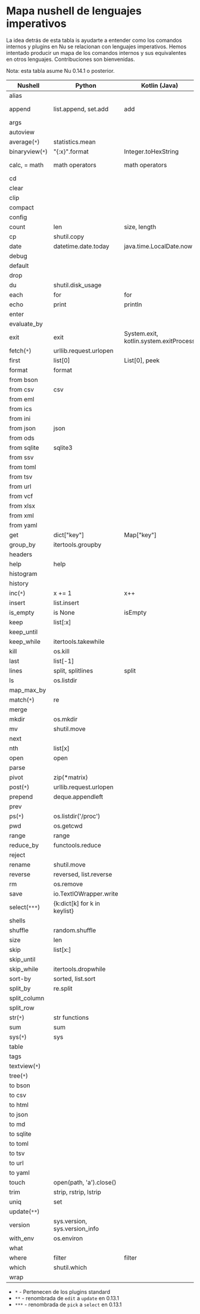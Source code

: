 # Mapa nushell de lenguajes imperativos

La idea detrás de esta tabla is ayudarte a entender como los comandos internos y plugins en Nu se relacionan con lenguajes imperativos. Hemos intentado producir un mapa de los comandos internos y sus equivalentes en otros lenguajes. Contribuciones son bienvenidas.

Nota: esta tabla asume Nu 0.14.1 o posterior.


| Nushell                | Python                        | Kotlin (Java)                                        | C++                                        | Rust                                            |
| ---------------------- | ----------------------------- | ---------------------------------------------------- | ------------------------------------------ | ----------------------------------------------- |
| alias                  |                               |                                                      |                                            |                                                 |
| append                 | list.append, set.add          | add                                                  | push_back, emplace_back                    | push, push_back                                 |
| args                   |                               |                                                      |                                            |                                                 |
| autoview               |                               |                                                      |                                            |                                                 |
| average(`*`)           | statistics.mean               |                                                      |                                            |                                                 |
| binaryview(`*`)        | \"{:x}\".format               | Integer.toHexString                                  |                                            |                                                 |
| calc, = math           | math operators                | math operators                                       | math operators                             | math operators                                  |
| cd                     |                               |                                                      |                                            |                                                 |
| clear                  |                               |                                                      |                                            |                                                 |
| clip                   |                               |                                                      |                                            |                                                 |
| compact                |                               |                                                      |                                            |                                                 |
| config                 |                               |                                                      |                                            |                                                 |
| count                  | len                           | size, length                                         | length                                     | len                                             |
| cp                     | shutil.copy                   |                                                      |                                            |                                                 |
| date                   | datetime.date.today           | java.time.LocalDate.now                              |                                            |                                                 |
| debug                  |                               |                                                      |                                            |                                                 |
| default                |                               |                                                      |                                            |                                                 |
| drop                   |                               |                                                      |                                            |                                                 |
| du                     | shutil.disk_usage             |                                                      |                                            |                                                 |
| each                   | for                           | for                                                  | for                                        | for                                             |
| echo                   | print                         | println                                              | printf                                     | println!                                        |
| enter                  |                               |                                                      |                                            |                                                 |
| evaluate_by            |                               |                                                      |                                            |                                                 |
| exit                   | exit                          | System.exit, kotlin.system.exitProcess               | exit                                       | exit                                            |
| fetch(`*`)             | urllib.request.urlopen        |                                                      |                                            |                                                 |
| first                  | list[0]                       | List[0], peek                                        | vector[0], top                             | vec[0]                                          |
| format                 | format                        |                                                      |                                            |                                                 |
| from bson              |                               |                                                      |                                            |                                                 |
| from csv               | csv                           |                                                      |                                            |                                                 |
| from eml               |                               |                                                      |                                            |                                                 |
| from ics               |                               |                                                      |                                            |                                                 |
| from ini               |                               |                                                      |                                            |                                                 |
| from json              | json                          |                                                      |                                            |                                                 |
| from ods               |                               |                                                      |                                            |                                                 |
| from sqlite            | sqlite3                       |                                                      |                                            |                                                 |
| from ssv               |                               |                                                      |                                            |                                                 |
| from toml              |                               |                                                      |                                            |                                                 |
| from tsv               |                               |                                                      |                                            |                                                 |
| from url               |                               |                                                      |                                            |                                                 |
| from vcf               |                               |                                                      |                                            |                                                 |
| from xlsx              |                               |                                                      |                                            |                                                 |
| from xml               |                               |                                                      |                                            |                                                 |
| from yaml              |                               |                                                      |                                            |                                                 |
| get                    | dict[\"key\"]                 | Map[\"key\"]                                         | map[\"key\"]                               |                                                 |
| group_by               | itertools.groupby             |                                                      |                                            |                                                 |
| headers                |                               |                                                      |                                            |                                                 |
| help                   | help                          |                                                      |                                            |                                                 |
| histogram              |                               |                                                      |                                            |                                                 |
| history                |                               |                                                      |                                            |                                                 |
| inc(`*`)               | x += 1                        | x++                                                  | x++                                        | += 1                                            |
| insert                 | list.insert                   |                                                      |                                            |                                                 |
| is_empty               | is None                       | isEmpty                                              | empty                                      |                                                 |
| keep                   | list[:x]                      |                                                      |                                            |                                                 |
| keep_until             |                               |                                                      |                                            |                                                 |
| keep_while             | itertools.takewhile           |                                                      |                                            |                                                 |
| kill                   | os.kill                       |                                                      |                                            |                                                 |
| last                   | list[-1]                      |                                                      |                                            |                                                 |
| lines                  | split, splitlines             | split                                                | views::split                               |                                                 |
| ls                     | os.listdir                    |                                                      |                                            |                                                 |
| map_max_by             |                               |                                                      |                                            |                                                 |
| match(`*`)             | re                            |                                                      |                                            |                                                 |
| merge                  |                               |                                                      |                                            |                                                 |
| mkdir                  | os.mkdir                      |                                                      |                                            |                                                 |
| mv                     | shutil.move                   |                                                      |                                            |                                                 |
| next                   |                               |                                                      |                                            |                                                 |
| nth                    | list[x]                       |                                                      |                                            |                                                 |
| open                   | open                          |                                                      |                                            |                                                 |
| parse                  |                               |                                                      |                                            |                                                 |
| pivot                  | zip(*matrix)                  |                                                      |                                            |                                                 |
| post(`*`)              | urllib.request.urlopen        |                                                      |                                            |                                                 |
| prepend                | deque.appendleft              |                                                      |                                            |                                                 |
| prev                   |                               |                                                      |                                            |                                                 |
| ps(`*`)                | os.listdir('/proc')           |                                                      |                                            |                                                 |
| pwd                    | os.getcwd                     |                                                      |                                            |                                                 |
| range                  | range                         |                                                      |                                            |                                                 |
| reduce_by              | functools.reduce              |                                                      |                                            |                                                 |
| reject                 |                               |                                                      |                                            |                                                 |
| rename                 | shutil.move                   |                                                      |                                            |                                                 |
| reverse                | reversed, list.reverse        |                                                      |                                            |                                                 |
| rm                     | os.remove                     |                                                      |                                            |                                                 |
| save                   | io.TextIOWrapper.write        |                                                      |                                            |                                                 |
| select(`***`)          | {k:dict[k] for k in keylist}  |                                                      |                                            |                                                 |
| shells                 |                               |                                                      |                                            |                                                 |
| shuffle                | random.shuffle                |                                                      |                                            |                                                 |
| size                   | len                           |                                                      |                                            |                                                 |
| skip                   | list[x:]                      |                                                      |                                            |                                                 |
| skip_until             |                               |                                                      |                                            |                                                 |
| skip_while             | itertools.dropwhile           |                                                      |                                            |                                                 |
| sort-by                | sorted, list.sort             |                                                      |                                            |                                                 |
| split_by               | re.split                      |                                                      |                                            |                                                 |
| split_column           |                               |                                                      |                                            |                                                 |
| split_row              |                               |                                                      |                                            |                                                 |
| str(`*`)               | str functions                 |                                                      |                                            |                                                 |
| sum                    | sum                           |                                                      |                                            |                                                 |
| sys(`*`)               | sys                           |                                                      |                                            |                                                 |
| table                  |                               |                                                      |                                            |                                                 |
| tags                   |                               |                                                      |                                            |                                                 |
| textview(`*`)          |                               |                                                      |                                            |                                                 |
| tree(`*`)              |                               |                                                      |                                            |                                                 |
| to bson                |                               |                                                      |                                            |                                                 |
| to csv                 |                               |                                                      |                                            |                                                 |
| to html                |                               |                                                      |                                            |                                                 |
| to json                |                               |                                                      |                                            |                                                 |
| to md                  |                               |                                                      |                                            |                                                 |
| to sqlite              |                               |                                                      |                                            |                                                 |
| to toml                |                               |                                                      |                                            |                                                 |
| to tsv                 |                               |                                                      |                                            |                                                 |
| to url                 |                               |                                                      |                                            |                                                 |
| to yaml                |                               |                                                      |                                            |                                                 |
| touch                  | open(path, 'a').close()       |                                                      |                                            |                                                 |
| trim                   | strip, rstrip, lstrip         |                                                      |                                            |                                                 |
| uniq                   | set                           |                                                      |                                            |                                                 |
| update(`**`)           |                               |                                                      |                                            |                                                 |
| version                | sys.version, sys.version_info |                                                      |                                            |                                                 |
| with_env               | os.environ                    |                                                      |                                            |                                                 |
| what                   |                               |                                                      |                                            |                                                 |
| where                  | filter                        | filter                                               | filter                                     | filter                                          |
| which                  | shutil.which                  |                                                      |                                            |                                                 |
| wrap                   |                               |                                                      |                                            |                                                 |

* `*` - Pertenecen de los plugins standard
* `**` - renombrada de `edit` a `update` en 0.13.1
* `***` - renombrada de `pick` a `select` en 0.13.1
